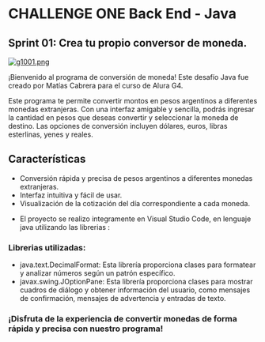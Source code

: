 




# CHALLENGE ONE Back End - Java
## Sprint 01: Crea tu propio conversor de moneda.


[![g1001.png](https://i.postimg.cc/L8V79nHQ/g1001.png)](https://postimg.cc/QFHSSNKc)

¡Bienvenido al programa de conversión de moneda! Este desafío Java fue creado por Matías Cabrera para el curso de Alura G4.


Este programa te permite convertir montos en pesos argentinos a diferentes monedas extranjeras. Con una interfaz amigable y sencilla, podrás ingresar la cantidad en pesos que deseas convertir y seleccionar la moneda de destino. Las opciones de conversión incluyen dólares, euros, libras esterlinas, yenes y reales.

## Características

- Conversión rápida y precisa de pesos argentinos a diferentes monedas extranjeras.
- Interfaz intuitiva y fácil de usar.
- Visualización de la cotización del día correspondiente a cada moneda.


* El proyecto se realizo integramente en Visual Studio Code, en lenguaje java utilizando las librerias :
### Librerias utilizadas:
* java.text.DecimalFormat: Esta librería proporciona clases para formatear y analizar números según un patrón específico.
* javax.swing.JOptionPane: Esta librería proporciona clases para mostrar cuadros de diálogo y obtener información del usuario, como mensajes de confirmación, mensajes de advertencia y entradas de texto.



### ¡Disfruta de la experiencia de convertir monedas de forma rápida y precisa con nuestro programa!





